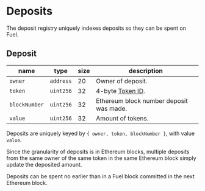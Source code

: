 Deposits
===

The deposit registry uniquely indexes deposits so they can be spent on Fuel.

Deposit
---

| name          | type      | size | description                             |
| ------------- | --------- | ---- | --------------------------------------- |
| `owner`       | `address` | 20   | Owner of deposit.                       |
| `token`       | `uint256` | 32   | 4-byte [Token ID](./Tokens.md).         |
| `blockNumber` | `uint256` | 32   | Ethereum block number deposit was made. |
| `value`       | `uint256` | 32   | Amount of tokens.                       |

Deposits are uniquely keyed by `{ owner, token, blockNumber }`, with value `value`.

Since the granularity of deposits is in Ethereum blocks, multiple deposits from the same owner of the same token in the same Ethereum block simply update the deposited amount.

Deposits can be spent no earlier than in a Fuel block committed in the next Ethereum block.
